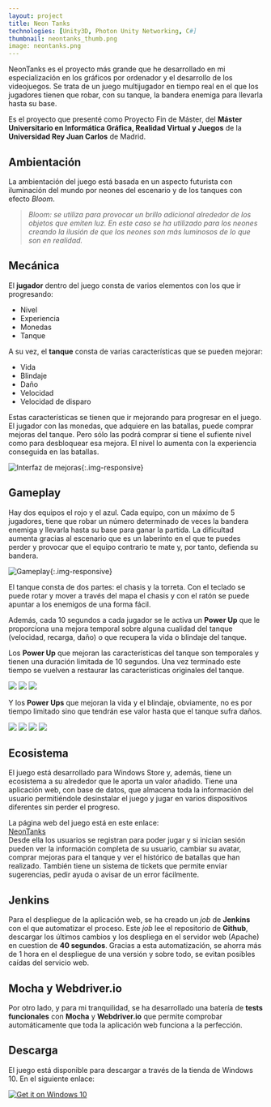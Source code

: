 ```yaml
---
layout: project
title: Neon Tanks
technologies: [Unity3D, Photon Unity Networking, C#]
thumbnail: neontanks_thumb.png
image: neontanks.png
---
```


NeonTanks es el proyecto más grande que he desarrollado en mi especialización en los gráficos por ordenador y el desarrollo de los videojuegos. Se trata de un juego multijugador en tiempo real en el que los jugadores tienen que robar, con su tanque, la bandera enemiga para llevarla hasta su base.
  
Es el proyecto que presenté como Proyecto Fin de Máster, del **Máster Universitario en Informática Gráfica, Realidad Virtual y Juegos** de la **Universidad Rey Juan Carlos** de Madrid.
<!--more-->

## Ambientación
La ambientación del juego está basada en un aspecto futurista con iluminación del mundo por neones del escenario y de los tanques con efecto _Bloom_.

> _Bloom:  se utiliza para provocar un brillo adicional alrededor de los objetos que emiten luz. En este caso se ha utilizado para los neones creando la ilusión de que los neones son más luminosos de lo que son en realidad._  

## Mecánica
El **jugador** dentro del juego consta de varios elementos con los que ir progresando:
- Nivel
- Experiencia
- Monedas
- Tanque
  
A su vez, el **tanque** consta de varias características que se pueden mejorar:
- Vida
- Blindaje
- Daño
- Velocidad
- Velocidad de disparo

Estas características se tienen que ir mejorando para progresar en el juego. El jugador con las monedas, que adquiere en las batallas, puede comprar mejoras del tanque. Pero sólo las podrá comprar si tiene el sufiente nivel como para desbloquear esa mejora. El nivel lo aumenta con la experiencia conseguida en las batallas.

![Interfaz de mejoras]({{site.url}}/assets/images/projects/neontanks/interfaz_mejoras.png "Interfaz de mejoras"){:.img-responsive}  

## Gameplay
Hay dos equipos el rojo y el azul. Cada equipo, con un máximo de 5 jugadores, tiene que robar un número determinado de veces la bandera enemiga y llevarla hasta su base para ganar la partida. La dificultad aumenta gracias al escenario que es un laberinto en el que te puedes perder y provocar que el equipo contrario te mate y, por tanto, defienda su bandera.

![Gameplay]({{site.url}}/assets/images/projects/neontanks/gameplay.png "Gameplay"){:.img-responsive}


El tanque consta de dos partes: el chasis y la torreta. Con el teclado se puede rotar y mover a través del mapa el chasis y con el ratón se puede apuntar a los enemigos de una forma fácil.

Además, cada 10 segundos a cada jugador se le activa un **Power Up** que le proporciona una mejora temporal sobre alguna cualidad del tanque (velocidad, recarga, daño) o que recupera la vida o blindaje del tanque.

Los **Power Up** que mejoran las características del tanque son temporales y tienen una duración limitada de 10 segundos. Una vez terminado este tiempo se vuelven a restaurar las características originales del tanque.

<p class="text-center">
  <img class="img-120x120" src="{{site.url}}/assets/images/projects/neontanks/damage.png"/>
  <img class="img-120x120" src="{{site.url}}/assets/images/projects/neontanks/speed.png"/>
  <img class="img-120x120" src="{{site.url}}/assets/images/projects/neontanks/reload.png"/>
</p>

Y los **Power Ups** que mejoran la vida y el blindaje, obviamente, no es por tiempo limitado sino que tendrán ese valor hasta que el tanque sufra daños.

<p class="text-center">
  <img class="img-120x120" src="{{site.url}}/assets/images/projects/neontanks/shield.png"/>
  <img class="img-120x120" src="{{site.url}}/assets/images/projects/neontanks/shield_blue.png"/>
  <img class="img-120x120" src="{{site.url}}/assets/images/projects/neontanks/hp.png"/>
  <img class="img-120x120" src="{{site.url}}/assets/images/projects/neontanks/hp_blue.png"/>
</p>

## Ecosistema
El juego está desarrollado para Windows Store y, además, tiene un ecosistema a su alrededor que le aporta un valor añadido. Tiene una aplicación web, con base de datos, que almacena toda la información del usuario permitiéndole desinstalar el juego y jugar en varios dispositivos diferentes sin perder el progreso.

La página web del juego está en este enlace:  
[NeonTanks]  
Desde ella los usuarios se registran para poder jugar y si inician sesión pueden ver la información completa de su usuario, cambiar su avatar, comprar mejoras para el tanque y ver el histórico de batallas que han realizado. También tiene un sistema de tickets que permite enviar sugerencias, pedir ayuda o avisar de un error fácilmente.

## Jenkins
Para el despliegue de la aplicación web, se ha creado un _job_ de **Jenkins** con el que automatizar el proceso. Este _job_ lee el repositorio de **Github**, descargar los últimos cambios y los despliega en el servidor web (Apache) en cuestion de **40 segundos**.
Gracias a esta automatización, se ahorra más de 1 hora en el despliegue de una versión y sobre todo, se evitan posibles caídas del servicio web.

## Mocha y Webdriver.io
Por otro lado, y para mi tranquilidad, se ha desarrollado una batería de **tests funcionales** con **Mocha** y **Webdriver.io** que permite comprobar automáticamente que toda la aplicación web funciona a la perfección.

## Descarga
El juego está disponible para descargar a través de la tienda de Windows 10. En el siguiente enlace:

<a target="_blank" href="https://www.microsoft.com/store/apps/9nblggh4qdt9?ocid=badge">
<img style="max-height: 50px !important; " src="https://assets.windowsphone.com/f2f77ec7-9ba9-4850-9ebe-77e366d08adc/English_Get_it_Win_10_InvariantCulture_Default.png" alt="Get it on Windows 10"/>
</a>

[NeonTanks]: http://neontanks.mundoescena.es